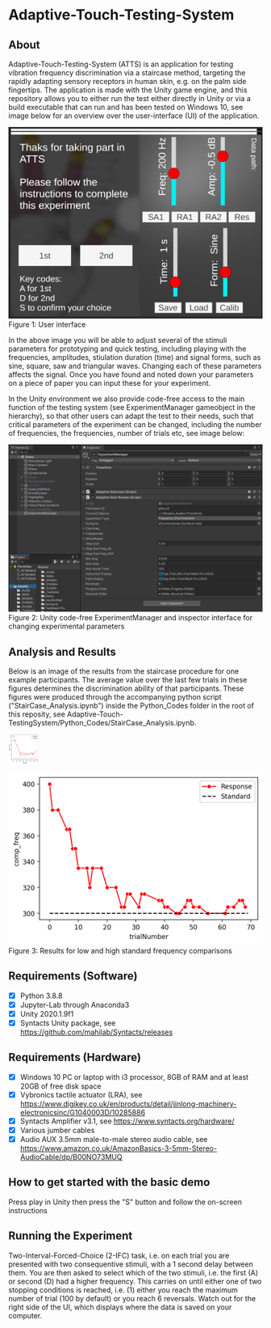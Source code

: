 # Adaptive-Touch-Testing-System

## About

Adaptive-Touch-Testing-System (ATTS) is an application for testing vibration frequency
discrimination via a staircase method, targeting the rapidly adapting sensory receptors
in human skin, e.g. on the palm side fingertips.
The application is made with the Unity game engine, and this repository allows you to
either run the test either directly in Unity or via a build executable that can run and has
been tested on Windows 10, see image below for an overview over the user-interface
(UI) of the application.

![alt text](https://github.com/DiarKarim/Adaptive-Touch-Testing-System/blob/windows-version/Figures%20and%20Images/ATTS%20UI.png?raw=true)
Figure 1: User interface 

In the above image you will be able to adjust several of the stimuli parameters for
prototyping and quick testing, including playing with the frequencies, amplitudes,
stiulation duration (time) and signal forms, such as sine, square, saw and triangular
waves. Changing each of these parameters affects the signal. Once you have found and
noted down your parameters on a piece of paper you can input these for your
experiment.

In the Unity environment we also provide code-free access to the main function of the
testing system (see ExperimentManager gameobject in the hierarchy), so that other
users can adapt the test to their needs, such that critical parameters of the experiment
can be changed, including the number of frequencies, the frequencies, number of trials
etc, see image below:

![alt text](https://github.com/DiarKarim/Adaptive-Touch-Testing-System/blob/windows-version/Figures%20and%20Images/ExperimentManager.png?raw=true)
Figure 2: Unity code-free ExperimentManager and inspector interface for changing experimental parameters 

## Analysis and Results

Below is an image of the results from the staircase procedure for one example
participants. The average value over the last few trials in these figures determines the
discrimination ability of that participants. These figures were produced through the
accompanying python script ("StairCase_Analysis.ipynb") inside the Python_Codes
folder in the root of this reposity, see Adaptive-Touch-TestingSystem/Python_Codes/StairCase_Analysis.ipynb.

<img src="https://github.com/DiarKarim/Adaptive-Touch-Testing-System/blob/windows-version/Figures%20and%20Images/Freq_30Hz_728.png" height="60" width="60" >

![alt text](https://github.com/DiarKarim/Adaptive-Touch-Testing-System/blob/windows-version/Figures%20and%20Images/Freq_300Hz_613.png?raw=true)
Figure 3: Results for low and high standard frequency comparisons 

## Requirements (Software)
- [x] Python 3.8.8
- [x] Jupyter-Lab through Anaconda3
- [x] Unity 2020.1.9f1
- [x] Syntacts Unity package, see https://github.com/mahilab/Syntacts/releases

## Requirements (Hardware)
- [x] Windows 10 PC or laptop with i3 processor, 8GB of RAM and at least 20GB of free disk space
- [x] Vybronics tactile actuator (LRA), see https://www.digikey.co.uk/en/products/detail/jinlong-machinery-electronicsinc/G1040003D/10285886
- [x] Syntacts Amplifier v3.1, see https://www.syntacts.org/hardware/
- [x] Various jumber cables
- [x] Audio AUX 3.5mm male-to-male stereo audio cable, see https://www.amazon.co.uk/AmazonBasics-3-5mm-Stereo-AudioCable/dp/B00NO73MUQ

## How to get started with the basic demo

Press play in Unity then press the "S" button and follow the on-screen instructions

## Running the Experiment

Two-Interval-Forced-Choice (2-IFC) task, i.e. on each trial you are presented with two
consequentive stimuli, with a 1 second delay between them. You are then asked to
select which of the two stimuli, i.e. the first (A) or second (D) had a higher frequency.
This carries on until either one of two stopping conditions is reached, i.e. (1) either you
reach the maximum number of trial (100 by default) or you reach 6 reversals.
Watch out for the right side of the UI, which displays where the data is saved on your
computer.




